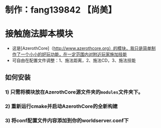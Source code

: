 #  制作：fang139842 【尚美】
#  接触施法脚本模块

- 这是[AzerothCore]（http://www.azerothcore.org）的模块，我只是简单制作了一个小小的好玩功能，在一定范围内对附近玩家施加技能
- 可自由在配置文件调整：1、施法距离，2、施法CD，3、施法技能

## 如何安装

### 1) 只需将模块放在AzerothCore源文件夹的`modules`文件夹下。

### 2) 重新运行cmake并启动AzerothCore的全新构建

### 3) 将conf配置文件内容添加到你的worldserver.conf下
